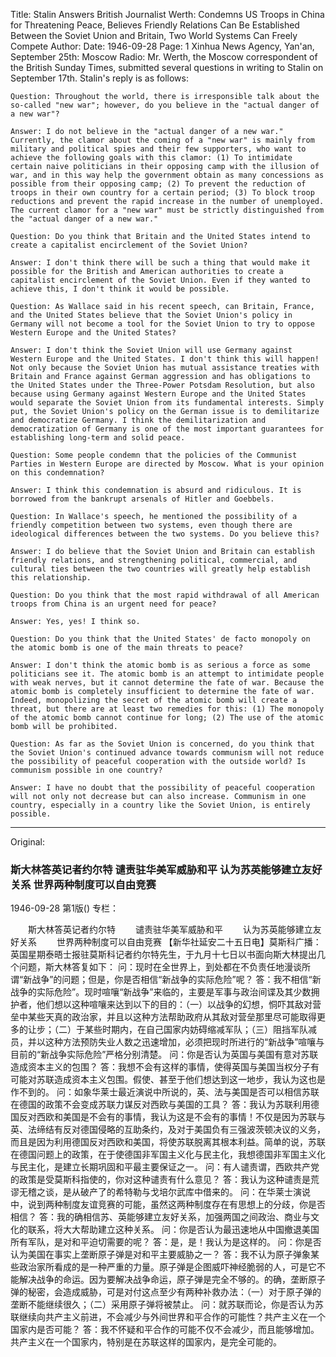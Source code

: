 Title: Stalin Answers British Journalist Werth: Condemns US Troops in China for Threatening Peace, Believes Friendly Relations Can Be Established Between the Soviet Union and Britain, Two World Systems Can Freely Compete
Author:
Date: 1946-09-28
Page: 1
Xinhua News Agency, Yan'an, September 25th: Moscow Radio: Mr. Werth, the Moscow correspondent of the British Sunday Times, submitted several questions in writing to Stalin on September 17th. Stalin's reply is as follows:

    Question: Throughout the world, there is irresponsible talk about the so-called "new war"; however, do you believe in the "actual danger of a new war"?

    Answer: I do not believe in the "actual danger of a new war." Currently, the clamor about the coming of a "new war" is mainly from military and political spies and their few supporters, who want to achieve the following goals with this clamor: (1) To intimidate certain naive politicians in their opposing camp with the illusion of war, and in this way help the government obtain as many concessions as possible from their opposing camp; (2) To prevent the reduction of troops in their own country for a certain period; (3) To block troop reductions and prevent the rapid increase in the number of unemployed. The current clamor for a "new war" must be strictly distinguished from the "actual danger of a new war."

    Question: Do you think that Britain and the United States intend to create a capitalist encirclement of the Soviet Union?

    Answer: I don't think there will be such a thing that would make it possible for the British and American authorities to create a capitalist encirclement of the Soviet Union. Even if they wanted to achieve this, I don't think it would be possible.

    Question: As Wallace said in his recent speech, can Britain, France, and the United States believe that the Soviet Union's policy in Germany will not become a tool for the Soviet Union to try to oppose Western Europe and the United States?

    Answer: I don't think the Soviet Union will use Germany against Western Europe and the United States. I don't think this will happen! Not only because the Soviet Union has mutual assistance treaties with Britain and France against German aggression and has obligations to the United States under the Three-Power Potsdam Resolution, but also because using Germany against Western Europe and the United States would separate the Soviet Union from its fundamental interests. Simply put, the Soviet Union's policy on the German issue is to demilitarize and democratize Germany. I think the demilitarization and democratization of Germany is one of the most important guarantees for establishing long-term and solid peace.

    Question: Some people condemn that the policies of the Communist Parties in Western Europe are directed by Moscow. What is your opinion on this condemnation?

    Answer: I think this condemnation is absurd and ridiculous. It is borrowed from the bankrupt arsenals of Hitler and Goebbels.

    Question: In Wallace's speech, he mentioned the possibility of a friendly competition between two systems, even though there are ideological differences between the two systems. Do you believe this?

    Answer: I do believe that the Soviet Union and Britain can establish friendly relations, and strengthening political, commercial, and cultural ties between the two countries will greatly help establish this relationship.

    Question: Do you think that the most rapid withdrawal of all American troops from China is an urgent need for peace?

    Answer: Yes, yes! I think so.

    Question: Do you think that the United States' de facto monopoly on the atomic bomb is one of the main threats to peace?

    Answer: I don't think the atomic bomb is as serious a force as some politicians see it. The atomic bomb is an attempt to intimidate people with weak nerves, but it cannot determine the fate of war. Because the atomic bomb is completely insufficient to determine the fate of war. Indeed, monopolizing the secret of the atomic bomb will create a threat, but there are at least two remedies for this: (1) The monopoly of the atomic bomb cannot continue for long; (2) The use of the atomic bomb will be prohibited.

    Question: As far as the Soviet Union is concerned, do you think that the Soviet Union's continued advance towards communism will not reduce the possibility of peaceful cooperation with the outside world? Is communism possible in one country?

    Answer: I have no doubt that the possibility of peaceful cooperation will not only not decrease but can also increase. Communism in one country, especially in a country like the Soviet Union, is entirely possible.



<hr /> 

Original: 


### 斯大林答英记者约尔特  谴责驻华美军威胁和平  认为苏英能够建立友好关系  世界两种制度可以自由竞赛

1946-09-28
第1版()
专栏：

　　斯大林答英记者约尔特
　　谴责驻华美军威胁和平
　　认为苏英能够建立友好关系
　　世界两种制度可以自由竞赛
    【新华社延安二十五日电】莫斯科广播：英国星期泰晤士报驻莫斯科记者约尔特先生，于九月十七日以书面向斯大林提出几个问题，斯大林答复如下：
    问：现时在全世界上，到处都在不负责任地漫谈所谓“新战争”的问题；但是，你是否相信“新战争的实际危险”呢？
    答：我不相信“新战争的实际危险”。现时喧嚷“新战争”来临的，主要是军事与政治间谍及其少数拥护者，他们想以这种喧嚷来达到以下的目的：（一）以战争的幻想，恫吓其敌对营垒中某些天真的政治家，并且以这种方法帮助政府从其敌对营垒那里尽可能取得更多的让步；（二）于某些时期内，在自己国家内妨碍缩减军队；（三）阻挡军队减员，并以这种方法预防失业人数之迅速增加，必须把现时所进行的“新战争”喧嚷与目前的“新战争实际危险”严格分别清楚。
    问：你是否认为英国与美国有意对苏联造成资本主义的包围？
    答：我想不会有这样的事情，使得英国与美国当权分子有可能对苏联造成资本主义包围。假使、甚至于他们想达到这一地步，我认为这也是作不到的。
    问：如象华莱士最近演说中所说的，英、法与美国是否可以相信苏联在德国的政策不会变成苏联力谋反对西欧与美国的工具？
    答：我认为苏联利用德国反对西欧和美国是不会有的事情，我认为这是不会有的事情！不仅是因为苏联与英、法缔结有反对德国侵略的互助条约，及对于美国负有三强波茨顿决议的义务，而且是因为利用德国反对西欧和美国，将使苏联脱离其根本利益。简单的说，苏联在德国问题上的政策，在于使德国非军国主义化与民主化，我想德国非军国主义化与民主化，是建立长期巩固和平最主要保证之一。
    问：有人谴责谓，西欧共产党的政策是受莫斯科指使的，你对这种谴责有什么意见？
    答：我认为这种谴责是荒谬无稽之谈，是从破产了的希特勒与戈培尔武库中借来的。
    问：在华莱士演说中，说到两种制度友谊竞赛的可能，虽然这两种制度存在有思想上的分歧，你是否相信？
    答：我的确相信苏、英能够建立友好关系，加强两国之间政治、商业与文化的联系，将大大帮助建立这种关系。
    问：你是否认为最迅速地从中国撤退美国所有军队，是对和平迫切需要的呢？
    答：是，是！我认为是这样的。
    问：你是否认为美国在事实上垄断原子弹是对和平主要威胁之一？
    答：我不认为原子弹象某些政治家所看成的是一种严重的力量。原子弹是企图威吓神经脆弱的人，可是它不能解决战争的命运。因为要解决战争命运，原子弹是完全不够的。的确，垄断原子弹的秘密，会造成威胁，可是对付这点至少有两种补救办法：（一）对于原子弹的垄断不能继续很久；（二）采用原子弹将被禁止。
    问：就苏联而论，你是否认为苏联继续向共产主义前进，不会减少与外间世界和平合作的可能性？共产主义在一个国家内是否可能？
    答：我不怀疑和平合作的可能不仅不会减少，而且能够增加。共产主义在一个国家内，特别是在苏联这样的国家内，是完全可能的。
